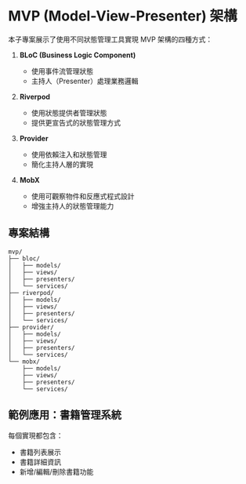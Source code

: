 # MVP (Model-View-Presenter) 架構

本子專案展示了使用不同狀態管理工具實現 MVP 架構的四種方式：

1. **BLoC (Business Logic Component)**
   - 使用事件流管理狀態
   - 主持人（Presenter）處理業務邏輯

2. **Riverpod**
   - 使用狀態提供者管理狀態
   - 提供更宣告式的狀態管理方式

3. **Provider**
   - 使用依賴注入和狀態管理
   - 簡化主持人層的實現

4. **MobX**
   - 使用可觀察物件和反應式程式設計
   - 增強主持人的狀態管理能力

## 專案結構

```
mvp/
├── bloc/
│   ├── models/
│   ├── views/
│   ├── presenters/
│   └── services/
├── riverpod/
│   ├── models/
│   ├── views/
│   ├── presenters/
│   └── services/
├── provider/
│   ├── models/
│   ├── views/
│   ├── presenters/
│   └── services/
└── mobx/
    ├── models/
    ├── views/
    ├── presenters/
    └── services/
```

## 範例應用：書籍管理系統

每個實現都包含：
- 書籍列表展示
- 書籍詳細資訊
- 新增/編輯/刪除書籍功能
